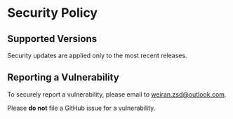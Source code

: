 # Security Policy

## Supported Versions

Security updates are applied only to the most recent releases.

## Reporting a Vulnerability

To securely report a vulnerability, please email to weiran.zsd@outlook.com.

Please **do not** file a GitHub issue for a vulnerability.
